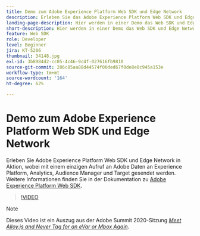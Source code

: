 ```yaml
---
title: Demo zum Adobe Experience Platform Web SDK und Edge Network
description: Erleben Sie das Adobe Experience Platform Web SDK und Edge Network in Aktion, wobei mit einem einzigen Aufruf an Adobe Daten an Experience Platform, Analytics, Audience Manager und Target gesendet werden.
landing-page-description: Hier werden in einer Demo das Web SDK und Edge Network veranschaulicht, wobei mit einem einzigen Aufruf an Adobe Daten an Experience Platform, Analytics, Audience Manager und Target gesendet werden.
short-description: Hier werden in einer Demo das Web SDK und Edge Network veranschaulicht, wobei mit einem einzigen Aufruf an Adobe Daten an Experience Platform, Analytics, Audience Manager und Target gesendet werden.
feature: Web SDK
role: Developer
level: Beginner
jira: KT-5206
thumbnail: 34148.jpg
exl-id: 3b8984d2-cc05-4c46-9c4f-027616fb9810
source-git-commit: 286c85aa88d44574f00ded67f0de8e0c945a153e
workflow-type: tm+mt
source-wordcount: '164'
ht-degree: 62%

---
```


# Demo zum Adobe Experience Platform Web SDK und Edge Network

Erleben Sie Adobe Experience Platform Web SDK und Edge Network in Aktion, wobei mit einem einzigen Aufruf an Adobe Daten an Experience Platform, Analytics, Audience Manager und Target gesendet werden. Weitere Informationen finden Sie in der Dokumentation zu [Adobe Experience Platform Web SDK](https://experienceleague.adobe.com/docs/experience-platform/edge/home.html?lang=de).

>[!VIDEO](https://video.tv.adobe.com/v/34148?learn=on&enablevpops)

>[!NOTE]
>
>Dieses Video ist ein Auszug aus der Adobe Summit 2020-Sitzung *[Meet Alloy.js and Never Tag for an eVar or Mbox Again](https://business.adobe.com/summit/2020/with-alloy-js-never-tag-for-an-evar-or-mbox-again.html)*.
